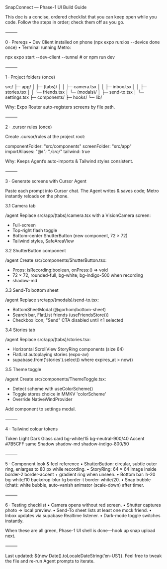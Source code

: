 SnapConnect — Phase-1 UI Build Guide

This doc is a concise, ordered checklist that you can keep open while you code. Follow the steps in order; check them off as you go.

⸻

0 · Prereqs
	•	Dev Client installed on phone (npx expo run:ios --device done once)
	•	Terminal running Metro:

npx expo start --dev-client --tunnel   # or npm run dev



⸻

1 · Project folders (once)

src/
 ├─ app/
 │   ├─ (tabs)/
 │   │   ├─ camera.tsx
 │   │   ├─ inbox.tsx
 │   │   ├─ stories.tsx
 │   │   └─ friends.tsx
 │   └─ (modals)/
 │       ├─ send-to.tsx
 │       └─ settings.tsx
 ├─ components/
 ├─ hooks/
 └─ lib/

Why: Expo Router auto-registers screens by file path.

⸻

2 · .cursor rules (once)

Create .cursor/rules at the project root:

componentFolder: "src/components"
screenFolder: "src/app"
importAliases:
  "@/*": "./src/*"
tailwind: true

Why: Keeps Agent’s auto-imports & Tailwind styles consistent.

⸻

3 · Generate screens with Cursor Agent

Paste each prompt into Cursor chat. The Agent writes & saves code; Metro instantly reloads on the phone.

3.1 Camera tab

/agent Replace src/app/(tabs)/camera.tsx
with a VisionCamera screen:
- Full-screen <Camera>
- Top-right flash toggle
- Bottom-center ShutterButton (new component, 72 × 72)
- Tailwind styles, SafeAreaView

3.2 ShutterButton component

/agent Create src/components/ShutterButton.tsx:
- Props: isRecording:boolean, onPress:() => void
- 72 × 72, rounded-full, bg-white; bg-indigo-500 when recording
- shadow-md

3.3 Send-To bottom sheet

/agent Replace src/app/(modals)/send-to.tsx:
- BottomSheetModal (@gorhom/bottom-sheet)
- Search bar, FlatList friends (useFriendsStore())
- Checkbox icon; "Send" CTA disabled until ≥1 selected

3.4 Stories tab

/agent Replace src/app/(tabs)/stories.tsx:
- Horizontal ScrollView StoryRing components (size 64)
- FlatList autoplaying stories (expo-av)
- supabase.from('stories').select() where expires_at > now()

3.5 Theme toggle

/agent Create src/components/ThemeToggle.tsx:
- Detect scheme with useColorScheme()
- Toggle stores choice in MMKV 'colorScheme'
- Override NativeWindProvider

Add component to settings modal.

⸻

4 · Tailwind colour tokens

Token	Light	Dark
Glass card	bg-white/15	bg-neutral-900/40
Accent	#7B5CFF	same
Shadow	shadow-md	shadow-indigo-800/50


⸻

5 · Component look & feel reference
	•	ShutterButton: circular, subtle outer ring, enlarges to 80 px while recording.
	•	StoryRing: 64 × 64 image inside border-2 border-accent + gradient ring when unseen.
	•	Bottom bar: h-20 bg-white/10 backdrop-blur-lg border-t border-white/20.
	•	Snap bubble (chat): white bubble, auto-vanish animator (scale-down) after timer.

⸻

6 · Testing checklist
	•	Camera opens without red screen.
	•	Shutter captures photo → local preview.
	•	Send-To sheet lists at least one mock friend.
	•	Inbox updates via supabase Realtime listener.
	•	Dark-mode toggle switches instantly.

When these are all green, Phase-1 UI shell is done—hook up snap upload next.

⸻

Last updated: ${new Date().toLocaleDateString(‘en-US’)}. Feel free to tweak the file and re-run Agent prompts to iterate.